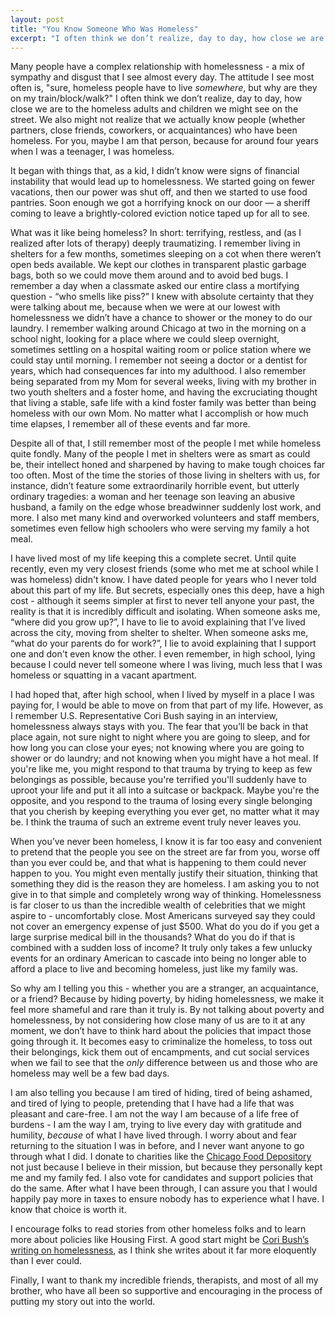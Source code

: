 ```yaml
---
layout: post
title: "You Know Someone Who Was Homeless"
excerpt: "I often think we don’t realize, day to day, how close we are to the homeless adults and children we might see on the street. We also might not realize that we actually know people (whether partners, close friends, coworkers, or acquaintances) who have been homeless. For you, maybe I am that person, because for around four years when I was a teenager, I was homeless."
---
```


Many people have a complex relationship with homelessness - a mix of sympathy and disgust that I see almost every day. The attitude I see most often is, "sure, homeless people have to live _somewhere_, but why are they on my train/block/walk?" I often think we don’t realize, day to day, how close we are to the homeless adults and children we might see on the street. We also might not realize that we actually know people (whether partners, close friends, coworkers, or acquaintances) who have been homeless. For you, maybe I am that person, because for around four years when I was a teenager, I was homeless.

It began with things that, as a kid, I didn’t know were signs of financial instability that would lead up to homelessness. We started going on fewer vacations, then our power was shut off, and then we started to use food pantries. Soon enough we got a horrifying knock on our door — a sheriff coming to leave a brightly-colored eviction notice taped up for all to see.

What was it like being homeless? In short: terrifying, restless, and (as I realized after lots of therapy) deeply traumatizing. I remember living in shelters for a few months, sometimes sleeping on a cot when there weren’t open beds available. We kept our clothes in transparent plastic garbage bags, both so we could move them around and to avoid bed bugs. I remember a day when a classmate asked our entire class a mortifying question - “who smells like piss?” I knew with absolute certainty that they were talking about me, because when we were at our lowest with homelessness we didn’t have a chance to shower or the money to do our laundry. I remember walking around Chicago at two in the morning on a school night, looking for a place where we could sleep overnight, sometimes settling on a hospital waiting room or police station where we could stay until morning. I remember not seeing a doctor or a dentist for years, which had consequences far into my adulthood. I also remember being separated from my Mom for several weeks, living with my brother in two youth shelters and a foster home, and having the excruciating thought that living a stable, safe life with a kind foster family was better than being homeless with our own Mom. No matter what I accomplish or how much time elapses, I remember all of these events and far more.

Despite all of that, I still remember most of the people I met while homeless quite fondly. Many of the people I met in shelters were as smart as could be, their intellect honed and sharpened by having to make tough choices far too often. Most of the time the stories of those living in shelters with us, for instance, didn’t feature some extraordinarily horrible event, but utterly ordinary tragedies: a woman and her teenage son leaving an abusive husband, a family on the edge whose breadwinner suddenly lost work, and more. I also met many kind and overworked volunteers and staff members, sometimes even fellow high schoolers who were serving my family a hot meal.

I have lived most of my life keeping this a complete secret. Until quite recently, even my very closest friends (some who met me at school while I was homeless) didn't know. I have dated people for years who I never told about this part of my life. But secrets, especially ones this deep, have a high cost - although it seems simpler at first to never tell anyone your past, the reality is that it is incredibly difficult and isolating. When someone asks me, “where did you grow up?”, I have to lie to avoid explaining that I’ve lived across the city, moving from shelter to shelter. When someone asks me, “what do your parents do for work?”, I lie to avoid explaining that I support one and don't even know the other. I even remember, in high school, lying because I could never tell someone where I was living, much less that I was homeless or squatting in a vacant apartment.

I had hoped that, after high school, when I lived by myself in a place I was paying for, I would be able to move on from that part of my life. However, as I remember U.S. Representative Cori Bush saying in an interview, homelessness always stays with you. The fear that you’ll be back in that place again, not sure night to night where you are going to sleep, and for how long you can close your eyes; not knowing where you are going to shower or do laundry; and not knowing when you might have a hot meal. If you're like me, you might respond to that trauma by trying to keep as few belongings as possible, because you're terrified you'll suddenly have to uproot your life and put it all into a suitcase or backpack. Maybe you're the opposite, and you respond to the trauma of losing every single belonging that you cherish by keeping everything you ever get, no matter what it may be. I think the trauma of such an extreme event truly never leaves you.

When you’ve never been homeless, I know it is far too easy and convenient to pretend that the people you see on the street are far from you, worse off than you ever could be, and that what is happening to them could never happen to you. You might even mentally justify their situation, thinking that something they did is the reason they are homeless. I am asking you to not give in to that simple and completely wrong way of thinking. Homelessness is far closer to us than the incredible wealth of celebrities that we might aspire to - uncomfortably close. Most Americans surveyed say they could not cover an emergency expense of just $500. What do you do if you get a large surprise medical bill in the thousands? What do you do if that is combined with a sudden loss of income? It truly only takes a few unlucky events for an ordinary American to cascade into being no longer able to afford a place to live and becoming homeless, just like my family was.

So why am I telling you this - whether you are a stranger, an acquaintance, or a friend? Because by hiding poverty, by hiding homelessness, we make it feel more shameful and rare than it truly is. By not talking about poverty and homelessness, by not considering how close many of us are to it at any moment, we don’t have to think hard about the policies that impact those going through it. It becomes easy to criminalize the homeless, to toss out their belongings, kick them out of encampments, and cut social services when we fail to see that the _only_ difference between us and those who are homeless may well be a few bad days.

I am also telling you because I am tired of hiding, tired of being ashamed, and tired of lying to people, pretending that I have had a life that was pleasant and care-free. I am not the way I am because of a life free of burdens - I am the way I am, trying to live every day with gratitude and humility, _because_ of what I have lived through. I worry about and fear returning to the situation I was in before, and I never want anyone to go through what I did. I donate to charities like the [Chicago Food Depository](https://www.chicagosfoodbank.org/) not just because I believe in their mission, but because they personally kept me and my family fed. I also vote for candidates and support policies that do the same. After what I have been through, I can assure you that I would happily pay more in taxes to ensure nobody has to experience what I have. I know that choice is worth it.

I encourage folks to read stories from other homeless folks and to learn more about policies like Housing First. A good start might be [Cori Bush’s writing on homelessness](https://time.com/6085841/cori-bush-homelessness-crisis/), as I think she writes about it far more eloquently than I ever could.

Finally, I want to thank my incredible friends, therapists, and most of all my brother, who have all been so supportive and encouraging in the process of putting my story out into the world.
